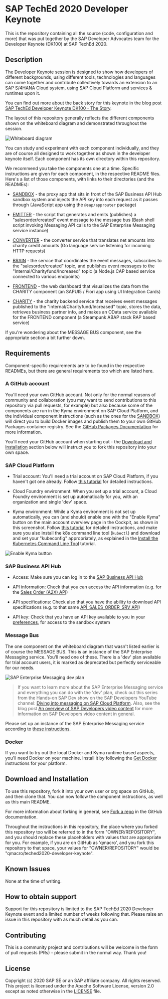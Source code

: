# SAP TechEd 2020 Developer Keynote

This is the repository containing all the source (code, configuration and more) that was put together by the SAP Developer Advocates team for the Developer Keynote (DK100) at SAP TechEd 2020.

## Description

The Developer Keynote session is designed to show how developers of different backgrounds, using different tools, technologies and languages can come together and contribute collectively towards an extension to an SAP S/4HANA Cloud system, using SAP Cloud Platform and services & runtimes upon it.

You can find out more about the back story for this keynote in the blog post [SAP TechEd Developer Keynote DK100 - The Story](https://blogs.sap.com/2020/11/19/sap-teched-developer-keynote-dk100-the-story/).

The layout of this repository generally reflects the different components shown on the whiteboard diagram and demonstrated throughout the session.

![Whiteboard diagram](images/whiteboard.jpg)

You can study and experiment with each component individually, and they are of course all designed to work together as shown in the developer keynote itself. Each component has its own directory within this repository.

We recommend you take the components one at a time. Specific instructions are given for each component, in the respective README files. Here's a list of those components, with links to their directories (and the READMEs):

- [SANDBOX](s4hana/sandbox/) - the proxy app that sits in front of the SAP Business API Hub sandbox system and injects the API key into each request as it passes through (JavaScript app using the `@sap/approuter` package)

- [EMITTER](s4hana/event/) - the script that generates and emits (publishes) a "salesorder/created" event message to the message bus (Bash shell script invoking Messaging API calls to the SAP Enterprise Messaging service instance)

- [CONVERTER](kyma/) - the converter service that translates net amounts into charity credit amounts (Go language service listening for incoming HTTP requests)

- [BRAIN](cap/brain/) - the service that coordinates the event messages, subscribes to the "salesorder/created" topic, and publishes event messages to the "Internal/Charityfund/Increased" topic (a Node.js CAP based service connected to various endpoints)

- [FRONTEND](ui/) - the web dashboard that visualizes the data from the CHARITY component (an SAPUI5 / Fiori app using UI Integration Cards)

- [CHARITY](abap/src/) - the charity backend service that receives event messages published to the "Internal/Charityfund/Increased" topic, stores the data, retrieves business partner info, and makes an OData service available for the FRONTEND component (a Steampunk ABAP stack RAP based service)

If you're wondering about the MESSAGE BUS component, see the appropriate section a bit further down.

## Requirements

Component-specific requirements are to be found in the respective READMEs, but there are general requirements too which are listed here.

### A GitHub account

You'll need your own GitHub account. Not only for the normal reasons of community and collaboration (you may want to send contributions to this repository via pull requests, for example) but also because some of the components are run in the Kyma environment on SAP Cloud Platform, and the individual component instructions (such as the ones for the [SANDBOX](s4hana/sandbox/)) will direct you to build Docker images and publish them to your own GitHub Packages container registry. See the [GitHub Packages Documentation](https://docs.github.com/en/free-pro-team@latest/packages) for more information.

You'll need your GitHub account when starting out - the [Download and Installation](#download-and-installation) section below will instruct you to fork this repository into your own space.

### SAP Cloud Platform

- Trial account: You'll need a trial account on SAP Cloud Platform, if you haven't got one already. Follow [this tutorial](https://developers.sap.com/tutorials/hcp-create-trial-account.html) for detailed instructions.

- Cloud Foundry environment: When you set up a trial account, a Cloud Foundry environment is set up automatically for you, with an organization and single 'dev' space.

- Kyma environment: While a Kyma environment is not set up automatically, you can (and should) enable one with the "Enable Kyma" button on the main account overview page in the Cockpit, as shown in this screenshot. Follow [this tutorial](https://developers.sap.com/tutorials/cp-kyma-getting-started.html) for detailed instructions, and make sure you also install the k8s command line tool (`kubectl`) and download and set your "kubeconfig" appropriately, as explained in the [Install the Kubernetes Command Line Tool](https://developers.sap.com/tutorials/cp-kyma-download-cli.html) tutorial.

![Enable Kyma button](images/enable-kyma.png)

### SAP Business API Hub

- Access: Make sure you can log in to the [SAP Business API Hub](https://api.sap.com)

- API information: Check that you can access the API information (e.g. for the [Sales Order (A2X) API](https://api.sap.com/api/API_SALES_ORDER_SRV/resource))

- API specifications: Check also that you have the ability to download API specifications (e.g. to that same [API_SALES_ORDER_SRV API](https://api.sap.com/api/API_SALES_ORDER_SRV/overview))

- API key: Check that you have an API key available to you in your [preferences](https://api.sap.com/preferences), for access to the sandbox system


### Message Bus

The one component on the whiteboard diagram that wasn't listed earlier is of course the MESSAGE BUS. This is an instance of the SAP Enterprise Messaging service. You'll need one of these. There is a 'dev' plan available for trial account users, it is marked as deprecated but perfectly serviceable for our needs.

![SAP Enterprise Messaging dev plan](images/messaging-dev-plan.png)

> If you want to learn more about the SAP Enterprise Messaging service and everything you can do with the 'dev' plan, check out this series from the Hands-on SAP Dev show on the SAP Developers YouTube channel: [Diving into messaging on SAP Cloud Platform](https://www.youtube.com/playlist?list=PL6RpkC85SLQCf--P9o7DtfjEcucimapUf). Also, see the blog post [An overview of SAP Developers video content](https://blogs.sap.com/2020/11/09/an-overview-of-sap-developers-video-content/) for more information on SAP Developers video content in general.

Please set up an instance of the SAP Enterprise Messaging service according to [these instructions](messaging-setup.md).

### Docker

If you want to try out the local Docker and Kyma runtime based aspects, you'll need Docker on your machine. Install it by following the [Get Docker](https://docs.docker.com/get-docker/) instructions for your platform.


## Download and Installation

To use this repository, fork it into your own user or org space on GitHub, and then clone that. You can now follow the component instructions, as well as this main README.

For more information about forking in general, see [Fork a repo](https://docs.github.com/en/free-pro-team@latest/github/getting-started-with-github/fork-a-repo) in the GitHub documentation.

Throughout the instructions in this repository, the place where you forked this repository too will be referred to in the form "OWNER/REPOSITORY", and you should replace these placeholders with values that are appropriate for you. For example, if you are on GitHub as 'qmacro', and you fork this repository to that space, your values for "OWNER/REPOSITORY" would be "qmacro/teched2020-developer-keynote".

## Known Issues

None at the time of writing.

## How to obtain support

Support for this repository is limited to the SAP TechEd 2020 Developer Keynote event and a limited number of weeks following that. Please raise an issue in this repository with as much detail as you can.

## Contributing

This is a community project and contributions will be welcome in the form of pull requests (PRs) - please submit in the normal way. Thank you!

## License

Copyright (c) 2020 SAP SE or an SAP affiliate company. All rights reserved. This project is licensed under the Apache Software License, version 2.0 except as noted otherwise in the [LICENSE](LICENSES/Apache-2.0.txt) file.
